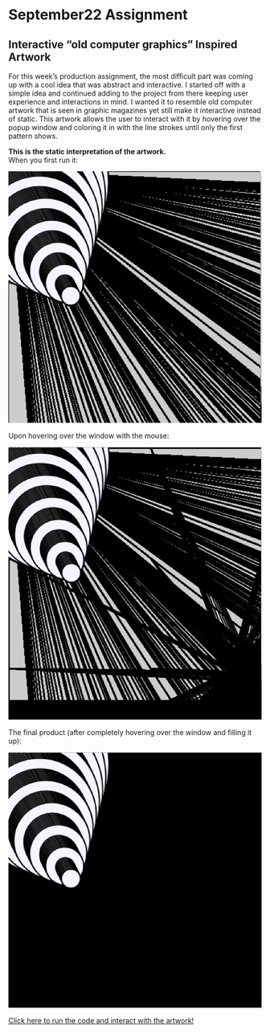 # September22 Assignment
## Interactive “old computer graphics” Inspired Artwork
<p>
For this week’s production assignment, the most difficult part was coming up with a cool idea that was abstract and interactive. I started off with a simple idea and continued adding to the project from there keeping user experience and interactions in mind. I wanted it to resemble old computer artwork that is seen in graphic magazines yet still make it interactive instead of static. 
This artwork allows the user to interact with it by hovering over the popup window and coloring it in with the line strokes until only the first pattern shows. 
  
  </p>
  <p>
  
  **This is the static interpretation of the artwork.** </br>
  When you first run it: </br>
  
  ![](1.png) </br>
  
  Upon hovering over the window with the mouse: </br>
  
  ![](2.png) </br>

  The final product (after completely hovering over the window and filling it up): </br>
  
  ![](3.png) </br>

  </p>
  <p><a href = "https://github.com/LiyanIbrahim/intro-to-IM/blob/master/September22/Art_2.pde" target = "_self">Click here to run the code and interact with the    artwork!</a>
   
  </p>
